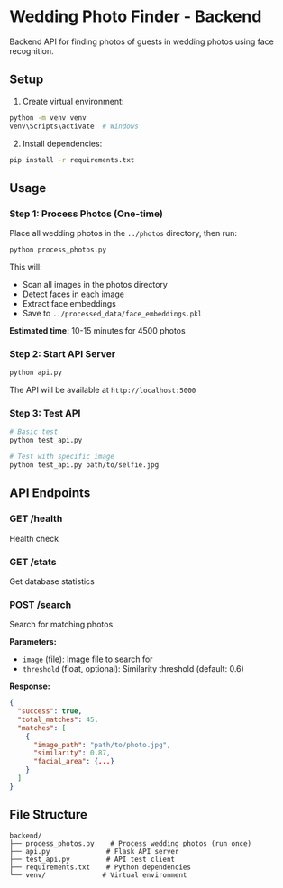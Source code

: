 # Wedding Photo Finder - Backend

Backend API for finding photos of guests in wedding photos using face recognition.

## Setup

1. Create virtual environment:
```bash
python -m venv venv
venv\Scripts\activate  # Windows
```

2. Install dependencies:
```bash
pip install -r requirements.txt
```

## Usage

### Step 1: Process Photos (One-time)

Place all wedding photos in the `../photos` directory, then run:

```bash
python process_photos.py
```

This will:
- Scan all images in the photos directory
- Detect faces in each image
- Extract face embeddings
- Save to `../processed_data/face_embeddings.pkl`

**Estimated time:** 10-15 minutes for 4500 photos

### Step 2: Start API Server

```bash
python api.py
```

The API will be available at `http://localhost:5000`

### Step 3: Test API

```bash
# Basic test
python test_api.py

# Test with specific image
python test_api.py path/to/selfie.jpg
```

## API Endpoints

### GET /health
Health check

### GET /stats
Get database statistics

### POST /search
Search for matching photos

**Parameters:**
- `image` (file): Image file to search for
- `threshold` (float, optional): Similarity threshold (default: 0.6)

**Response:**
```json
{
  "success": true,
  "total_matches": 45,
  "matches": [
    {
      "image_path": "path/to/photo.jpg",
      "similarity": 0.87,
      "facial_area": {...}
    }
  ]
}
```

## File Structure

```
backend/
├── process_photos.py    # Process wedding photos (run once)
├── api.py              # Flask API server
├── test_api.py         # API test client
├── requirements.txt    # Python dependencies
└── venv/              # Virtual environment
```

